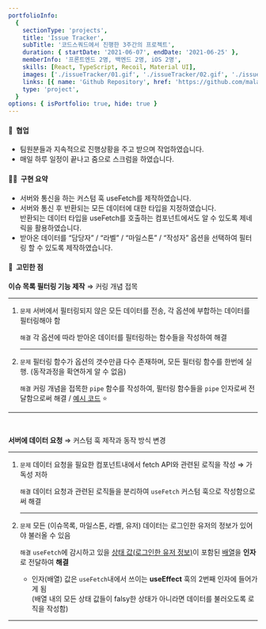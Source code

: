 ```yaml
---
portfolioInfo:
  {
    sectionType: 'projects',
    title: 'Issue Tracker',
    subTitle: '코드스쿼드에서 진행한 3주간의 프로젝트',
    duration: { startDate: '2021-06-07', endDate: '2021-06-25' },
    memberInfo: '프론트엔드 2명, 백엔드 2명, iOS 2명',
    skills: [React, TypeScript, Recoil, Material UI],
    images: ['./issueTracker/01.gif', './issueTracker/02.gif', './issueTracker/03.gif'],
    links: [{ name: 'Github Repository', href: 'https://github.com/malaheaven/issue-tracker' }],
    type: 'project',
  }
options: { isPortfolio: true, hide: true }
---
```


<h4 class="bg--gray text--bold">🤝&nbsp;&nbsp;협업</h4>

- 팀원분들과 지속적으로 진행상황을 주고 받으며 작업하였습니다.
- 매일 하루 일정이 끝나고 줌으로 스크럼을 하였습니다.

<h4 class="bg--gray text--bold">🧚🏻&nbsp;&nbsp;구현 요약</h4>

- 서버와 통신을 하는 커스텀 훅 useFetch를 제작하였습니다.
- 서버와 통신 후 반환되는 모든 데이터에 대한 타입을 지정하였습니다.  
  반환되는 데이터 타입을 useFetch를 호출하는 컴포넌트에서도 알 수 있도록 제네릭을 활용하였습니다.
- 받아온 데이터를 “담당자” / “라벨” / “마일스톤” / “작성자” 옵션을 선택하여 필터링 할 수 있도록 제작하였습니다.

<h4 class="bg--gray text--bold">🤔&nbsp;&nbsp;고민한 점</h4>

<p>
  <strong>이슈 목록 필터링 기능 제작</strong>
  <span>⇒</span>
  <span class="text--italic text--bold text--gray">커링 개념 접목</span>
</p>
<hr class="thin" />
<ol>
  <li>
    <p>
      <code class="language--text text--brown text--bold">문제</code>
      <span>서버에서 필터링되지 않은 모든 데이터를 전송, 각 옵션에 부합하는 데이터를 필터링해야 함</span>
    </p>
    <p>
      <code class="language--text text--purple text--bold">해결</code>
      <span>각 옵션에 따라 받아온 데이터를 필터링하는 함수들을 작성하여 해결</span>
    </p>
    <hr class="thin" />
  </li>
  <li>
    <p>
      <code class="language--text text--brown text--bold">문제</code>
      <span>필터링 함수가 옵션의 갯수만큼 다수 존재하며, 모든 필터링 함수를 한번에 실행. (동작과정을 확연하게 알 수 없음)
      </span>
    </p>
    <p>
      <code class="language--text text--purple text--bold">해결</code>
      <span
        >커링 개념을 접목한 <code class="language--text">pipe</code> 함수를 작성하여, 필터링 함수들을 <code class="language--text">pipe</code> 인자로써
        전달함으로써 해결 / <a href="https://boiled-feather-1c7.notion.site/Pipe-fa5c11ec8e2c41edb9ce85e04dd19bdf">예시 코드</a> ⭐️</span
      >
    </p>
  </li>
</ol>

<hr class="thin" />
<br/>

<p>
  <strong>서버에 데이터 요청</strong>
  <span>⇒</span>
  <span class="text--italic text--bold text--gray">커스텀 훅 제작과 동작 방식 변경</span>
</p>
<hr class="thin" />
<ol>
  <li>
    <p>
      <code class="language--text text--brown text--bold">문제</code>
      <span>데이터 요청을 필요한 컴포넌트내에서 fetch API와 관련된 로직을 작성 ⇒ 가독성 저하</span>
    </p>
    <p>
      <code class="language--text text--purple text--bold">해결</code>
      <span
        >데이터 요청과 관련된 로직들을 분리하여 <code class="language--text">useFetch</code> 커스텀 훅으로 작성함으로써
        해결</span
      >
    </p>
    <hr class="thin" />
  </li>
  <li>
    <p>
      <code class="language--text text--brown text--bold">문제</code>
      <span>모든 (이슈목록, 마일스톤, 라벨, 유저) 데이터는 로그인한 유저의 정보가 있어야 불러올 수 있음</span>
    </p>
    <p>
      <code class="language--text text--purple text--bold">해결</code>
      <span
        ><code class="language--text">useFetch</code>에 감시하고 있을 <u>상태 값(로그인한 유저 정보)</u>이 포함된
        <u>배열</u>을 <strong>인자</strong>로 전달하여 <strong>해결</strong></span
      >
    </p>
    <ul class="pl--24 alpha">
      <li>
        <span
          >인자(배열) 값은 <code class="language--text">useFetch</code>내에서 쓰이는 <strong>useEffect</strong> 훅의
          2번째 인자에 들어가게 됨</span
        ><br />
        <span>(배열 내의 모든 상태 값들이 <span class="text--pink text--italic">falsy</span>한 상태가 아니라면 데이터를 불러오도록 로직을 작성함)</span>
      </li>
    </ul>
  </li>
</ol>

<hr class="thin" />